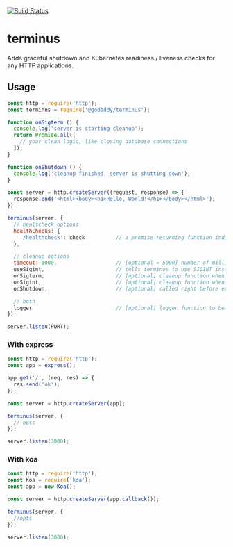 [![Build Status](https://travis-ci.org/godaddy/terminus.svg?branch=master)](https://travis-ci.org/godaddy/terminus)

# terminus

Adds graceful shutdown and Kubernetes readiness / liveness checks for any HTTP applications.

## Usage

```javascript
const http = require('http');
const terminus = require('@godaddy/terminus');

function onSigterm () {
  console.log('server is starting cleanup');
  return Promise.all([
    // your clean logic, like closing database connections
  ]);
}

function onShutdown () {
  console.log('cleanup finished, server is shutting down');
}

const server = http.createServer((request, response) => {
  response.end('<html><body><h1>Hello, World!</h1></body></html>');
})

terminus(server, {
  // healtcheck options
  healthChecks: {
    '/healthcheck': check          // a promise returning function indicating service health
  },

  // cleanup options
  timeout: 1000,                   // [optional = 5000] number of milliseconds before forcefull exiting
  useSigint,                       // tells terminus to use SIGINT instead of SIGTERM (works with PM2)
  onSigterm,                       // [optional] cleanup function when listening for SIGTERM, returning a promise
  onSigint,                        // [optional] cleanup function when listening for SIGINT, returning a promise
  onShutdown,                      // [optional] called right before exiting

  // both
  logger                           // [optional] logger function to be called with errors    
});

server.listen(PORT);
```

### With express

```javascript
const http = require('http');
const app = express();

app.get('/', (req, res) => {
  res.send('ok');
});

const server = http.createServer(app);

terminus(server, {
  // opts
});

server.listen(3000);
```

### With koa

```javascript
const http = require('http');
const Koa = require('koa');
const app = new Koa();

const server = http.createServer(app.callback());

terminus(server, {
  //opts
});

server.listen(3000);
```
